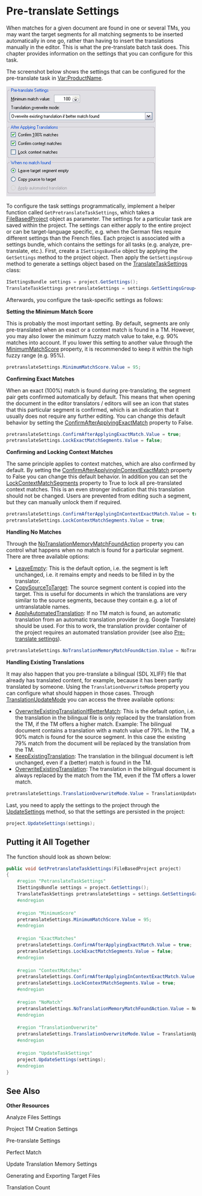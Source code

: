 Pre-translate Settings
==

When matches for a given document are found in one or several TMs, you may want the target segments for all matching segments to be inserted automatically in one go, rather than having to insert the translations manually in the editor. This is what the pre-translate batch task does. This chapter provides information on the settings that you can configure for this task.


The screenshot below shows the settings that can be configured for the pre-translate task in <Var:ProductName>.

![ProjectApiPreTranslateSettings](images/ProjectApiPreTranslateSettings.jpg)

To configure the task settings programmatically, implement a helper function called     ```GetPretranslateTaskSettings```, which takes a [FileBasedProject]() object as parameter. The settings for a particular task are saved within the project. The settings can either apply to the entire project or can be target-language specific, e.g. when the German files require different settings than the French files. Each project is associated with a settings bundle, which contains the settings for all tasks (e.g. analyze, pre-translate, etc.). First, create a ```ISettingsBundle``` object by applying the ```GetSettings``` method to the project object. Then apply the ```GetSettingsGroup``` method to generate a settings object based on the [TranslateTaskSettings]() class:

```CS
ISettingsBundle settings = project.GetSettings();
TranslateTaskSettings pretranslateSettings = settings.GetSettingsGroup<TranslateTaskSettings>();
```

Afterwards, you configure the task-specific settings as follows:

**Setting the Minimum Match Score**

This is probably the most important setting. By default, segments are only pre-translated when an exact or a context match is found in a TM. However, you may also lower the minimum fuzzy match value to take, e.g. 90% matches into account. If you lower this setting to another value through the [MinimumMatchScore]() property, it is recommended to keep it within the high fuzzy range (e.g. 95%).

```CS
pretranslateSettings.MinimumMatchScore.Value = 95;
```

**Confirming Exact Matches**

When an exact (100%) match is found during pre-translating, the segment pair gets confirmed automatically by default. This means that when opening the document in the editor translators / editors will see an icon that states that this particular segment is confirmed, which is an indication that it usually does not require any further editing. You can change this default behavior by setting the [ConfirmAfterApplyingExactMatch]() property to False.

```CS
pretranslateSettings.ConfirmAfterApplyingExactMatch.Value = true;
pretranslateSettings.LockExactMatchSegments.Value = false;
```

**Confirming and Locking Context Matches**

The same principle applies to context matches, which are also confirmed by default. By setting the [ConfirmAfterApplyingInContextExactMatch]() property to False you can change this default behavior. In addition you can set the [LockContextMatchSegments]() property to True to lock all pre-translated context matches. This is an even stronger indication that this translation should not be changed. Users are prevented from editing such a segment, but they can manually unlock them if required.

```CS
pretranslateSettings.ConfirmAfterApplyingInContextExactMatch.Value = true;
pretranslateSettings.LockContextMatchSegments.Value = true;
```


**Handling No Matches**

Through the [NoTranslationMemoryMatchFoundAction]() property you can control what happens when no match is found for a particular segment. There are three available options:

* [LeaveEmpty](): This is the default option, i.e. the segment is left unchanged, i.e. it remains empty and needs to be filled in by the translator.
* [CopySourceToTarget](): The source segment content is copied into the target. This is useful for documents in which the translations are very similar to the source segments, because they contain e.g. a lot of untranslatable names.
* [ApplyAutomatedTranslation](): If no TM match is found, an automatic translation from an automatic translation provider (e.g. Google Translate) should be used. For this to work, the translation provider container of the project requires an automated translation provider (see also [Pre-translate settings]()).

```CS
pretranslateSettings.NoTranslationMemoryMatchFoundAction.Value = NoTranslationMemoryMatchFoundAction.CopySourceToTarget;
```

**Handling Existing Translations**

It may also happen that you pre-translate a bilingual (SDL XLIFF) file that already has translated content, for example, because it has been partly translated by someone. Using the ```TranslationOverwriteMode``` property you can configure what should happen in those cases. Through [TranslationUpdateMode]() you can access the three available options:

* [OverwriteExistingTranslationIfBetterMatch](): This is the default option, i.e. the translation in the bilingual file is only replaced by the translation from the TM, if the TM offers a higher match. Example: The bilingual document contains a translation with a match value of 79%. In the TM, a 90% match is found for the source segment. In this case the existing 79% match from the document will be replaced by the translation from the TM.
* [KeepExistingTranslation](): The translation in the bilingual document is left unchanged, even if a (better) match is found in the TM.
* [OverwriteExistingTranslation](): The translation in the bilingual document is always replaced by the match from the TM, even if the TM offers a lower match.

```CS
pretranslateSettings.TranslationOverwriteMode.Value = TranslationUpdateMode.OverwriteExistingTranslation;
```
Last, you need to apply the settings to the project through the [UpdateSettings]() method, so that the settings are persisted in the project:

```CS
project.UpdateSettings(settings);
```

Putting it All Together
--

The function should look as shown below:

```CS
public void GetPretranslateTaskSettings(FileBasedProject project)
{
    #region "PetranslateTaskSettings"
    ISettingsBundle settings = project.GetSettings();
    TranslateTaskSettings pretranslateSettings = settings.GetSettingsGroup<TranslateTaskSettings>();
    #endregion

    #region "MinimumScore"
    pretranslateSettings.MinimumMatchScore.Value = 95;
    #endregion

    #region "ExactMatches"
    pretranslateSettings.ConfirmAfterApplyingExactMatch.Value = true;
    pretranslateSettings.LockExactMatchSegments.Value = false;
    #endregion

    #region "ContextMatches"
    pretranslateSettings.ConfirmAfterApplyingInContextExactMatch.Value = true;
    pretranslateSettings.LockContextMatchSegments.Value = true;
    #endregion

    #region "NoMatch"
    pretranslateSettings.NoTranslationMemoryMatchFoundAction.Value = NoTranslationMemoryMatchFoundAction.CopySourceToTarget;
    #endregion

    #region "TranslationOverwrite"
    pretranslateSettings.TranslationOverwriteMode.Value = TranslationUpdateMode.OverwriteExistingTranslation;
    #endregion

    #region "UpdateTaskSettings"
    project.UpdateSettings(settings);
    #endregion
}
```

See Also
--
**Other Resources**

Analyze Files Settings

Project TM Creation Settings

Pre-translate Settings

Perfect Match

Update Translation Memory Settings

Generating and Exporting Target Files

Translation Count